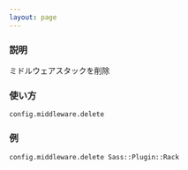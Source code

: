 ```yaml
---
layout: page
---
```


### 説明

ミドルウェアスタックを削除

### 使い方

    config.middleware.delete

### 例

    config.middleware.delete Sass::Plugin::Rack
